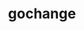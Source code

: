 ---
title: gochange
technology: Go
description: A tool that helps creating and manipulating changelogs that comply to the format of Keep a Changelog.
github: https://github.com/mrombout/gochange
---